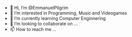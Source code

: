 - 👋 Hi, I’m @EmmanuelPilgrim
- 👀 I’m interested in Programming, Music and Videogames
- 🌱 I’m currently learning Computer Enginnering
- 💞️ I’m looking to collaborate on ...
- 📫 How to reach me ...

<!---
EmmanuelPilgrim/EmmanuelPilgrim is a ✨ special ✨ repository because its `README.md` (this file) appears on your GitHub profile.
You can click the Preview link to take a look at your changes.
--->
